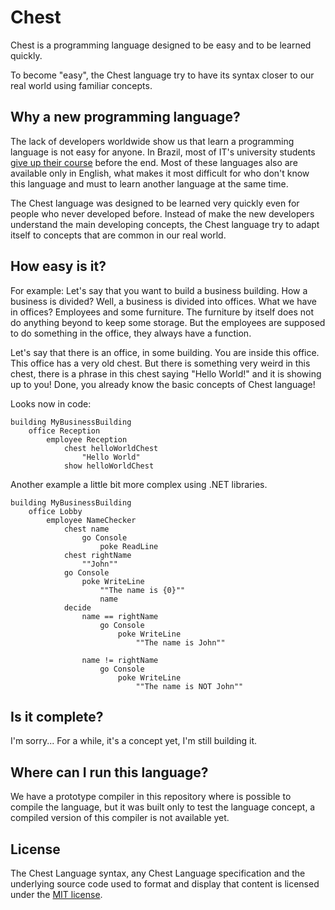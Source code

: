 # Chest 
Chest is a programming language designed to be easy and to be learned quickly.

To become "easy", the Chest language try to have its syntax closer to our real world using familiar concepts.

## Why a new programming language?

The lack of developers worldwide show us that learn a programming language is not easy for anyone. In Brazil, most of IT's
university students [give up their course](https://www.cbsi.net.br/2018/02/curso-de-computacao-e-um-dos-que-mais.html) before 
the end. Most of these languages also are available only in English, what makes it most difficult for who
don't know this language and must to learn another language at the same time.

The Chest language was designed to be learned very quickly even for people who never developed before. Instead of make
the new developers understand the main developing concepts, the Chest language try to adapt itself to concepts that are 
common in our real world. 

## How easy is it?

For example: Let's say that you want to build a business building. How a business is divided? Well, a business is divided into
offices. What we have in offices? Employees and some furniture. The furniture by itself does not do anything beyond to keep some 
storage. But the employees are supposed to do something in the office, they always have a function.

Let's say that there is an office, in some building. You are inside this office. This office has a very old chest. But 
there is something very weird in this chest, there is a phrase in this chest saying "Hello World!" and it is showing up to you!
Done, you already know the basic concepts of Chest language!

Looks now in code:

```
building MyBusinessBuilding
    office Reception
        employee Reception
            chest helloWorldChest 
                "Hello World"
            show helloWorldChest
```

Another example a little bit more complex using .NET libraries.

```
building MyBusinessBuilding
    office Lobby
        employee NameChecker
            chest name 
                go Console
                    poke ReadLine
            chest rightName
                ""John""
            go Console 
                poke WriteLine
                    ""The name is {0}""
                    name
            decide
                name == rightName
                    go Console
                        poke WriteLine
                            ""The name is John""

                name != rightName
                    go Console
                        poke WriteLine
                            ""The name is NOT John""
```

## Is it complete?
I'm sorry... For a while, it's a concept yet, I'm still building it.

## Where can I run this language?
We have a prototype compiler in this repository where is possible to compile the language, but it was built only to test the 
language concept, a compiled version of this compiler is not available yet.

## License

The Chest Language syntax, any Chest Language specification and the underlying source code used to format and display that content is licensed under the [MIT license](LICENSE.md).
